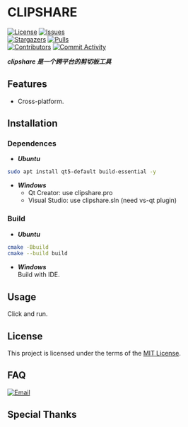 # CLIPSHARE

[circleci]: https://app.circleci.com/pipelines/github/Ohto-Ai/clipshare
[issues]: https://github.com/Ohto-Ai/clipshare/issues
[stargazers]: https://github.com/Ohto-Ai/clipshare/stargazers
[pulls]: https://github.com/Ohto-Ai/clipshare/pulls
[commit-activity]: https://github.com/Ohto-Ai/clipshare/pulse
[contributors]: https://github.com/Ohto-Ai/clipshare/contributors
[use-this]: https://github.com/Ohto-Ai/clipshare/generate
[circleci:badge]: https://img.shields.io/circleci/project/github/Ohto-Ai/clipshare/master
[license:badge]: https://img.shields.io/github/license/Ohto-Ai/clipshare?style=for-the-badge&logo=github
[issues:badge]: https://img.shields.io/github/issues/Ohto-Ai/clipshare?style=for-the-badge&logo=github
[stargazers:badge]: https://img.shields.io/github/stars/Ohto-Ai/clipshare?style=for-the-badge&logo=github
[pulls:badge]: https://img.shields.io/github/issues-pr/Ohto-Ai/clipshare?logo=github&style=for-the-badge&color=0088ff
[contributors:badge]: https://img.shields.io/github/contributors/Ohto-Ai/clipshare?style=for-the-badge&logo=github
[commit-activity:badge]: https://img.shields.io/github/commit-activity/m/Ohto-Ai/clipshare?style=for-the-badge&logo=github
[use-this:badge]: https://img.shields.io/badge/use%20this-template-blue?logo=github-sponsors&style=for-the-badge&color=ffd866
[repository]: https://github.com/Ohto-Ai/clipshare

[![License][license:badge]](/LICENSE)
[![Issues][issues:badge]][issues]  
[![Stargazers][stargazers:badge]][stargazers]
[![Pulls][pulls:badge]][pulls]  
[![Contributors][contributors:badge]][contributors]
[![Commit Activity][commit-activity:badge]][commit-activity]  

***clipshare 是一个跨平台的剪切板工具***

## Features

- Cross-platform.

## Installation

### Dependences
- ***Ubuntu***  
```bash
sudo apt install qt5-default build-essential -y
```
- ***Windows***  
    - Qt Creator: use clipshare.pro
    - Visual Studio: use clipshare.sln (need vs-qt plugin)

### Build
- ***Ubuntu***  
```bash
cmake -Bbuild
cmake --build build
```
- ***Windows***  
Build with IDE.


## Usage

Click and run.

## License

This project is licensed under the terms of the [MIT License](/LICENSE).

## FAQ

[![Email](https://img.shields.io/badge/mail-zhu.thatboy@outlook.com-blue.svg?&style=for-the-badge)](mailto:zhu.thatboy@outlook.com?subject=Feedback&body=This%20is%20a%20test%20feedback.)

## Special Thanks
